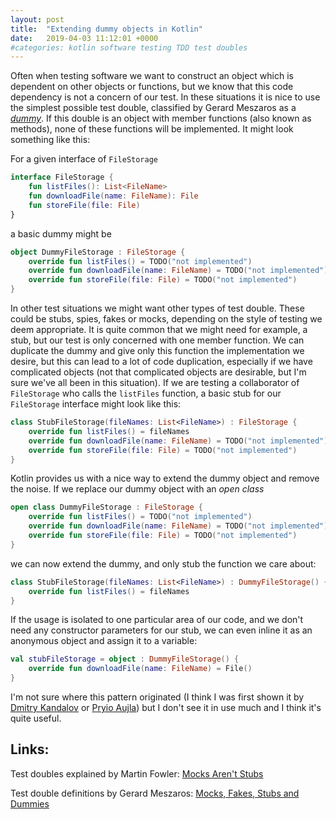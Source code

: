 ```yaml
---
layout: post
title:  "Extending dummy objects in Kotlin"
date:   2019-04-03 11:12:01 +0000
#categories: kotlin software testing TDD test doubles
---
```


Often when testing software we want to construct an object which is dependent on other objects or functions, but we know that this code dependency is not a concern of our test. In these situations it is nice to use the simplest possible test double, classified by Gerard Meszaros as a [_dummy_](https://www.martinfowler.com/articles/mocksArentStubs.html). If this double is an object with member functions (also known as methods), none of these functions will be implemented. It might look something like this:

For a given interface of `FileStorage`
```kotlin
interface FileStorage {
    fun listFiles(): List<FileName>
    fun downloadFile(name: FileName): File
    fun storeFile(file: File)
}
```

a basic dummy might be

```kotlin
object DummyFileStorage : FileStorage {
    override fun listFiles() = TODO("not implemented")
    override fun downloadFile(name: FileName) = TODO("not implemented")
    override fun storeFile(file: File) = TODO("not implemented")
}
```

In other test situations we might want other types of test double. These could be stubs, spies, fakes or mocks, depending on the style of testing we deem appropriate. It is quite common that we might need for example, a stub, but our test is only concerned with one member function. We can duplicate the dummy and give only this function the implementation we desire, but this can lead to a lot of code duplication, especially if we have complicated objects (not that complicated objects are desirable, but I'm sure we've all been in this situation).
If we are testing a collaborator of `FileStorage` who calls the `listFiles` function, a basic stub for our `FileStorage` interface might look like this:

```kotlin
class StubFileStorage(fileNames: List<FileName>) : FileStorage {
    override fun listFiles() = fileNames
    override fun downloadFile(name: FileName) = TODO("not implemented")
    override fun storeFile(file: File) = TODO("not implemented")
}
```

Kotlin provides us with a nice way to extend the dummy object and remove the noise.
If we replace our dummy object with an _open class_

```kotlin
open class DummyFileStorage : FileStorage {
    override fun listFiles() = TODO("not implemented")
    override fun downloadFile(name: FileName) = TODO("not implemented")
    override fun storeFile(file: File) = TODO("not implemented")
}
```

we can now extend the dummy, and only stub the function we care about:

```kotlin
class StubFileStorage(fileNames: List<FileName>) : DummyFileStorage() {
    override fun listFiles() = fileNames
}
```

If the usage is isolated to one particular area of our code, and we don't need any constructor parameters for our stub, we can even inline it as an anonymous object and assign it to a variable:
```kotlin
val stubFileStorage = object : DummyFileStorage() {
    override fun downloadFile(name: FileName) = File()
}
```

I'm not sure where this pattern originated (I think I was first shown it by [Dmitry Kandalov](https://twitter.com/dmitrykandalov) or [Pryio Aujla](https://github.com/PriyoAujla)) but I don't see it in use much and I think it's quite useful.


Links:
------
Test doubles explained by Martin Fowler: [Mocks Aren't Stubs ](https://www.martinfowler.com/articles/mocksArentStubs.html)

Test double definitions by Gerard Meszaros: [Mocks, Fakes, Stubs and Dummies](http://xunitpatterns.com/Mocks,%20Fakes,%20Stubs%20and%20Dummies.html)
